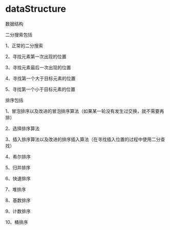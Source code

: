 # dataStructure
数据结构

二分搜索包括

1、正常的二分搜索

2、寻找元素第一次出现的位置

3、寻找元素最后一次出现的位置

4、寻找第一个大于目标元素的位置

5、寻找第一个小于目标元素的位置

排序包括

1、冒泡排序以及改进的冒泡排序算法（如果某一轮没有发生过交换，就不需要再排）

2、选择排序算法

3、插入排序算法以及改进的排序插入算法（在寻找插入位置的过程中使用二分查找）

4、希尔排序

5、归并排序

6、快速排序

7、堆排序

8、基数排序

9、计数排序

10、桶排序
